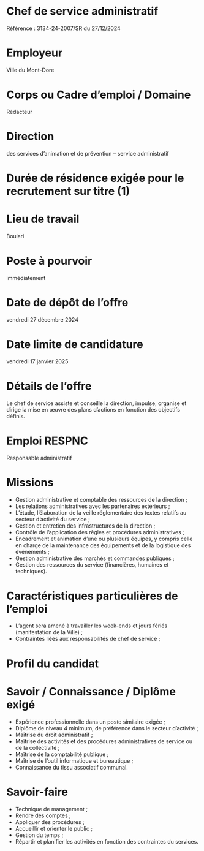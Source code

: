 # Chef de service administratif

Référence : 3134-24-2007/SR du 27/12/2024

# Employeur

Ville du Mont-Dore

# Corps ou Cadre d’emploi / Domaine

Rédacteur

# Direction

des services d’animation et de prévention – service administratif

# Durée de résidence exigée pour le recrutement sur titre (1)

# Lieu de travail

Boulari

# Poste à pourvoir

immédiatement

# Date de dépôt de l’offre

vendredi 27 décembre 2024

# Date limite de candidature

vendredi 17 janvier 2025

# Détails de l’offre

Le chef de service assiste et conseille la direction, impulse, organise et dirige la mise en œuvre des plans d’actions en fonction des objectifs définis.

# Emploi RESPNC

Responsable administratif

# Missions

- Gestion administrative et comptable des ressources de la direction ;
- Les relations administratives avec les partenaires extérieurs ;
- L’étude, l’élaboration de la veille réglementaire des textes relatifs au secteur d’activité du service ;
- Gestion et entretien des infrastructures de la direction ;
- Contrôle de l’application des règles et procédures administratives ;
- Encadrement et animation d’une ou plusieurs équipes, y compris celle en charge de la maintenance des équipements et de la logistique des événements ;
- Gestion administrative des marchés et commandes publiques ;
- Gestion des ressources du service (financières, humaines et techniques).

# Caractéristiques particulières de l’emploi

- L’agent sera amené à travailler les week-ends et jours fériés (manifestation de la Ville) ;
- Contraintes liées aux responsabilités de chef de service ;

# Profil du candidat

# Savoir / Connaissance / Diplôme exigé

- Expérience professionnelle dans un poste similaire exigée ;
- Diplôme de niveau 4 minimum, de préférence dans le secteur d’activité ;
- Maîtrise du droit administratif ;
- Maîtrise des activités et des procédures administratives de service ou de la collectivité ;
- Maîtrise de la comptabilité publique ;
- Maîtrise de l’outil informatique et bureautique ;
- Connaissance du tissu associatif communal.

# Savoir-faire

- Technique de management ;
- Rendre des comptes ;
- Appliquer des procédures ;
- Accueillir et orienter le public ;
- Gestion du temps ;
- Répartir et planifier les activités en fonction des contraintes du services.